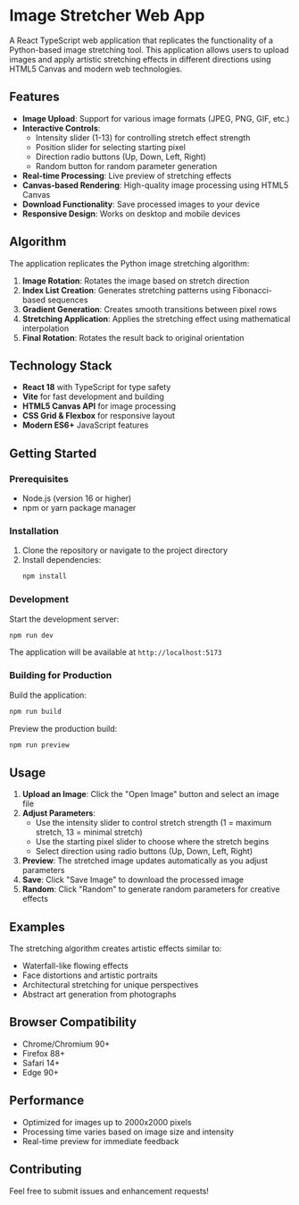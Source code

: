 # Image Stretcher Web App

A React TypeScript web application that replicates the functionality of a Python-based image stretching tool. This application allows users to upload images and apply artistic stretching effects in different directions using HTML5 Canvas and modern web technologies.

## Features

- **Image Upload**: Support for various image formats (JPEG, PNG, GIF, etc.)
- **Interactive Controls**: 
  - Intensity slider (1-13) for controlling stretch effect strength
  - Position slider for selecting starting pixel
  - Direction radio buttons (Up, Down, Left, Right)
  - Random button for random parameter generation
- **Real-time Processing**: Live preview of stretching effects
- **Canvas-based Rendering**: High-quality image processing using HTML5 Canvas
- **Download Functionality**: Save processed images to your device
- **Responsive Design**: Works on desktop and mobile devices

## Algorithm

The application replicates the Python image stretching algorithm:

1. **Image Rotation**: Rotates the image based on stretch direction
2. **Index List Creation**: Generates stretching patterns using Fibonacci-based sequences
3. **Gradient Generation**: Creates smooth transitions between pixel rows
4. **Stretching Application**: Applies the stretching effect using mathematical interpolation
5. **Final Rotation**: Rotates the result back to original orientation

## Technology Stack

- **React 18** with TypeScript for type safety
- **Vite** for fast development and building
- **HTML5 Canvas API** for image processing
- **CSS Grid & Flexbox** for responsive layout
- **Modern ES6+** JavaScript features

## Getting Started

### Prerequisites

- Node.js (version 16 or higher)
- npm or yarn package manager

### Installation

1. Clone the repository or navigate to the project directory
2. Install dependencies:
   ```bash
   npm install
   ```

### Development

Start the development server:
```bash
npm run dev
```

The application will be available at `http://localhost:5173`

### Building for Production

Build the application:
```bash
npm run build
```

Preview the production build:
```bash
npm run preview
```

## Usage

1. **Upload an Image**: Click the "Open Image" button and select an image file
2. **Adjust Parameters**:
   - Use the intensity slider to control stretch strength (1 = maximum stretch, 13 = minimal stretch)
   - Use the starting pixel slider to choose where the stretch begins
   - Select direction using radio buttons (Up, Down, Left, Right)
3. **Preview**: The stretched image updates automatically as you adjust parameters
4. **Save**: Click "Save Image" to download the processed image
5. **Random**: Click "Random" to generate random parameters for creative effects

## Examples

The stretching algorithm creates artistic effects similar to:
- Waterfall-like flowing effects
- Face distortions and artistic portraits
- Architectural stretching for unique perspectives
- Abstract art generation from photographs

## Browser Compatibility

- Chrome/Chromium 90+
- Firefox 88+
- Safari 14+
- Edge 90+

## Performance

- Optimized for images up to 2000x2000 pixels
- Processing time varies based on image size and intensity
- Real-time preview for immediate feedback

## Contributing

Feel free to submit issues and enhancement requests!

